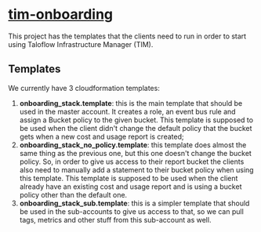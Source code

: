 # [tim-onboarding](https://www.taloflow.ai/)
This project has the templates that the clients need to run in order to start using Taloflow Infrastructure Manager (TIM).

## Templates
We currently have 3 cloudformation templates:
1. **onboarding_stack.template**: this is the main template that should be used in the master account. It creates a role, an event bus rule and assign a Bucket policy to the given bucket. This template is supposed to be used when the client didn't change the default policy that the bucket gets when a new cost and usage report is created;
1. **onboarding_stack_no_policy.template**: this template does almost the same thing as the previous one, but this one doesn't change the bucket policy. So, in order to give us access to their report bucket the clients also need to manually add a statement to their bucket policy when using this template. This template is supposed to be used when the client already have an existing cost and usage report and is using a bucket policy other than the default one.
1. **onboarding_stack_sub.template**: this is a simpler template that should be used in the sub-accounts to give us access to that, so we can pull tags, metrics and other stuff from this sub-account as well.

